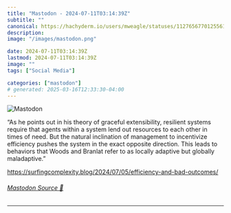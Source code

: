 ```yaml
---
title: "Mastodon - 2024-07-11T03:14:39Z"
subtitle: ""
canonical: https://hachyderm.io/users/mweagle/statuses/112765677012556116
description:
image: "/images/mastodon.png"

date: 2024-07-11T03:14:39Z
lastmod: 2024-07-11T03:14:39Z
image: ""
tags: ["Social Media"]

categories: ["mastodon"]
# generated: 2025-03-16T12:33:30-04:00
---
```

![Mastodon](/images/mastodon.png)

<p>“As he points out in his theory of graceful extensibility, resilient systems require that agents within a system lend out resources to each other in times of need. But the natural inclination of management to incentivize efficiency pushes the system in the exact opposite direction. This leads to behaviors that Woods and Branlat refer to as locally adaptive but globally maladaptive.”</p><p><a href="https://surfingcomplexity.blog/2024/07/05/efficiency-and-bad-outcomes/" target="_blank" rel="nofollow noopener noreferrer" translate="no"><span class="invisible">https://</span><span class="ellipsis">surfingcomplexity.blog/2024/07</span><span class="invisible">/05/efficiency-and-bad-outcomes/</span></a></p>


###### [Mastodon Source 🐘](https://hachyderm.io/@mweagle/112765677012556116)

___
